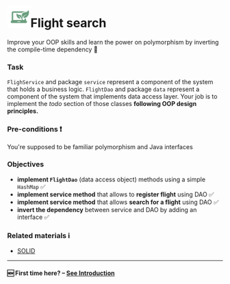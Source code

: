 # <img src="https://raw.githubusercontent.com/bobocode-projects/resources/master/image/logo_transparent_background.png" height=50/>Flight search
Improve your OOP skills and learn the power on polymorphism by inverting the compile-time dependency 💪

### Task
`FlighService` and package `service` represent a component of the system that holds a business logic. `FlightDao` 
and package `data` represent a component of the system that implements data access layer. Your job is to implement 
the *todo* section of those classes **following OOP design principles.**
 
### Pre-conditions ❗️
You're supposed to be familiar polymorphism and Java interfaces

### Objectives
* **implement `FlightDao`** (data access object) methods using a simple `HashMap` ✅
* **implement service method** that allows to **register flight** using DAO ✅
* **implement service method** that allows **search for a flight** using DAO ✅
* **invert the dependency** between service and DAO by adding an interface ✅

### Related materials ℹ️
 * [SOLID](https://en.wikipedia.org/wiki/SOLID)

---

#### 🆕 First time here? – [See Introduction](https://github.com/bobocode-projects/java-fundamentals-course/tree/main/0-0-intro#introduction)
